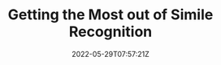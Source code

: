 ---
title: "Getting the Most out of Simile Recognition"
authors:
- Xiaoyue Wang
- Linfeng Song
- Xin Liu
- Chulun Zhou
- Hualin Zeng
- Jinsong Su
author_notes:
- "共同一作"
- "共同一作"
- 
- 
- 
- "通讯作者"
date: "2022-05-29T07:57:21Z"
publishDate: "2025-05-29T07:57:21Z"
publication_types: [信息抽取]
publication: "**In Proc. of EMNLP 2022 Findings.**"
---